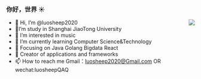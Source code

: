 ### 你好，世界 :sunny:
- 👋 Hi, I’m @luosheep2020                             <img align="right" src="https://github-readme-stats.vercel.app/api?username=onevcat&show_icons=true&icon_color=CE1D2D&text_color=718096&bg_color=ffffff&hide_title=true" />
- :school:I’m study in Shanghai JiaoTong University
- 👀 I’m interested in music 
- 🌱 I’m currently learning Computer Science&Technology
- :orange_book: Focusing on Java  Golang Bigdata React
- :hammer: Creator of applications and frameworks
- 📫 How to reach me  Gmail：luosheep2020@Gmail.com OR wechat:luosheepQAQ 




<!---
luosheep2020/luosheep2020 is a ✨ special ✨ repository because its `README.md` (this file) appears on your GitHub profile.
You can click the Preview link to take a look at your changes.
--->
